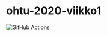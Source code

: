 # ohtu-2020-viikko1
![GitHub Actions](https://github.com/<OWNER>/<REPOSITORY>/workflows/<Java%20CI%20with%20Gradle>/badge.svg)

